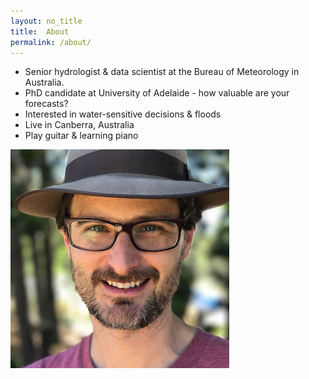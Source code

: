```yaml
---
layout: no_title
title:  About
permalink: /about/
---
```


- Senior hydrologist & data scientist at the Bureau of Meteorology in Australia. 
- PhD candidate at University of Adelaide - how valuable are your forecasts? 
- Interested in water-sensitive decisions & floods
- Live in Canberra, Australia
- Play guitar & learning piano

![Richard](/images/richard-medium.jpg)
